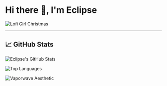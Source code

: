 # Hi there 👋, I'm Eclipse

![Lofi Girl Christmas](https://i.giphy.com/JGMaGy5beukJ96I5Xw.gif)

---

## 📈 GitHub Stats
![Eclipse's GitHub Stats](https://github-readme-stats.vercel.app/api?username=illuminosu&show_icons=true&count_private=true&theme=radical)

![Top Languages](https://github-readme-stats.vercel.app/api/top-langs/?username=illuminosu&layout=compact&theme=radical)

![Vaporwave Aesthetic](https://media.giphy.com/media/dsd7XbYg0e6hG0A7i8/giphy.gif)


